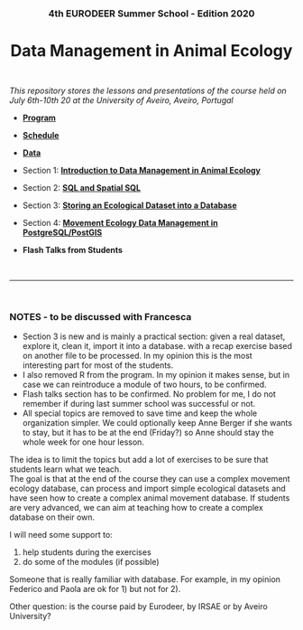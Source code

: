 ### <p align="center">4th EURODEER Summer School - Edition 2020</p>
# <p align="center">Data Management in Animal Ecology</p>  

&nbsp;  
*This repository stores the lessons and presentations of the course held on July 6th-10th 20 at the University of Aveiro, Aveiro, Portugal*  

* **[Program](https://github.com/feurbano/data_management_2020/blob/master/program.md)**
* **[Schedule](https://github.com/feurbano/data_management_2020/blob/master/schedule.md)**
* **[Data](https://github.com/feurbano/data_management_2020/raw/master/sections/data/tracking_db.zip)**


* Section 1: **[Introduction to Data Management in Animal Ecology](https://github.com/feurbano/data_management_/tree/master/sections/section_1)**
* Section 2: **[SQL and Spatial SQL](https://github.com/feurbano/data_management_2020/tree/master/sections/section_2)**
* Section 3:  **[Storing an Ecological Dataset into a Database](https://github.com/feurbano/data_management_2020/tree/master/sections/section_3)**
* Section 4: **[Movement Ecology Data Management in PostgreSQL/PostGIS](https://github.com/feurbano/data_management_2020/blob/master/sections/section_4)**
* **Flash Talks from Students**

&nbsp;  

---

&nbsp;  

### NOTES -  to be discussed with Francesca
* Section 3 is new and is mainly a practical section: given a real dataset, explore it, clean it, import it into a database. with a recap exercise based on another file to be processed. In my opinion this is the most interesting part for most of the students.
* I also removed R from the program. In my opinion it makes sense, but in case we can reintroduce a module of two hours, to be confirmed.
* Flash talks section has to be confirmed. No problem for me, I do not remember if during last summer school was successful or not.
* All special topics are removed to save time and keep the whole organization simpler. We could optionally keep Anne Berger if she wants to stay, but it has to be at the end (Friday?) so Anne should stay the whole week for one hour lesson.

The idea is to limit the topics but add a lot of exercises to be sure that students learn what we teach.  
The goal is that at the end of the course they can use a complex movement ecology database, can process and import simple ecological datasets and have seen how to create a complex animal movement database. If students are very advanced, we can aim at teaching how to create a complex database on their own.  

I will need some support to:  

1. help students during the exercises  
2. do some of the modules (if possible)  

Someone that is really familiar with database. For example, in my opinion Federico and Paola are ok for 1) but not for 2).

Other question: is the course paid by Eurodeer, by IRSAE or by Aveiro University?
